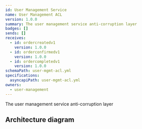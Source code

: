 ```yaml
---
id: User Management Service
name: User Management ACL
version: 1.0.0
summary: The user management service anti-corruption layer
badges: []
sends: []
receives:
  - id: ordercreatedv1
    version: 1.0.0
  - id: orderconfirmedv1
    version: 1.0.0
  - id: ordercompletedv1
    version: 1.0.0
schemaPath: user-mgmt-acl.yml
specifications:
  asyncapiPath: user-mgmt-acl.yml
owners:
  - user-management
---
```

The user management service anti-corruption layer  

## Architecture diagram
<NodeGraph />
